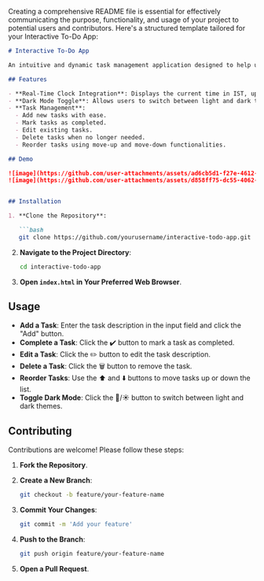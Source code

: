 Creating a comprehensive README file is essential for effectively communicating the purpose, functionality, and usage of your project to potential users and contributors. Here's a structured template tailored for your Interactive To-Do App:

```markdown
# Interactive To-Do App

An intuitive and dynamic task management application designed to help users efficiently organize their daily activities.

## Features

- **Real-Time Clock Integration**: Displays the current time in IST, updating every second.
- **Dark Mode Toggle**: Allows users to switch between light and dark themes for optimal viewing.
- **Task Management**:
  - Add new tasks with ease.
  - Mark tasks as completed.
  - Edit existing tasks.
  - Delete tasks when no longer needed.
  - Reorder tasks using move-up and move-down functionalities.

## Demo

![image](https://github.com/user-attachments/assets/ad6cb5d1-f27e-4612-8dcc-35f37881d60f)
![image](https://github.com/user-attachments/assets/d858ff75-dc55-4062-8f8d-8c89f54f637d)


## Installation

1. **Clone the Repository**:

   ```bash
   git clone https://github.com/yourusername/interactive-todo-app.git
   ```

2. **Navigate to the Project Directory**:

   ```bash
   cd interactive-todo-app
   ```

3. **Open `index.html` in Your Preferred Web Browser**.

## Usage

- **Add a Task**: Enter the task description in the input field and click the "Add" button.
- **Complete a Task**: Click the ✔️ button to mark a task as completed.
- **Edit a Task**: Click the ✏️ button to edit the task description.
- **Delete a Task**: Click the 🗑️ button to remove the task.
- **Reorder Tasks**: Use the ⬆️ and ⬇️ buttons to move tasks up or down the list.
- **Toggle Dark Mode**: Click the 🌙/☀️ button to switch between light and dark themes.

## Contributing

Contributions are welcome! Please follow these steps:

1. **Fork the Repository**.
2. **Create a New Branch**:

   ```bash
   git checkout -b feature/your-feature-name
   ```

3. **Commit Your Changes**:

   ```bash
   git commit -m 'Add your feature'
   ```

4. **Push to the Branch**:

   ```bash
   git push origin feature/your-feature-name
   ```

5. **Open a Pull Request**.
